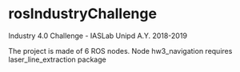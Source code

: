 # rosIndustryChallenge
Industry 4.0 Challenge - IASLab Unipd A.Y. 2018-2019

The project is made of 6 ROS nodes.
Node hw3_navigation requires laser_line_extraction package

